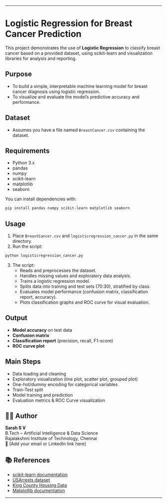 ***

# Logistic Regression for Breast Cancer Prediction

This project demonstrates the use of **Logistic Regression** to classify breast cancer based on a provided dataset, using scikit-learn and visualization libraries for analysis and reporting.

## Purpose
- To build a simple, interpretable machine learning model for breast cancer diagnosis using logistic regression.
- To visualize and evaluate the model’s predictive accuracy and performance.

## Dataset
- Assumes you have a file named `BreastCancer.csv` containing the dataset.

## Requirements
- Python 3.x
- pandas
- numpy
- scikit-learn
- matplotlib
- seaborn

You can install dependencies with:
```bash
pip install pandas numpy scikit-learn matplotlib seaborn
```

## Usage
1. Place `BreastCancer.csv` and `logisticregression_cancer.py` in the same directory.
2. Run the script:
```bash
python logisticregression_cancer.py
```
3. The script:
   - Reads and preprocesses the dataset.
   - Handles missing values and exploratory data analysis.
   - Trains a logistic regression model.
   - Splits data into training and test sets (70:30), stratified by class.
   - Evaluates model performance (confusion matrix, classification report, accuracy).
   - Plots classification graphs and ROC curve for visual evaluation.

## Output
- **Model accuracy** on test data
- **Confusion matrix**
- **Classification report** (precision, recall, F1-score)
- **ROC curve plot**

## Main Steps
- Data loading and cleaning
- Exploratory visualization (line plot, scatter plot, grouped plot)
- One-hot/dummy encoding for categorical variables
- Train-Test split
- Model training and prediction
- Evaluation metrics & ROC Curve visualization

## 👩‍💻 Author  
**Sarah S V**  
B.Tech – Artificial Intelligence & Data Science  
Rajalakshmi Institute of Technology, Chennai  
📧 [Add your email or LinkedIn link here]

## 📚 References
- [scikit-learn documentation](https://scikit-learn.org/)
- [USArrests dataset](https://vincentarelbundock.github.io/Rdatasets/datasets.html)
- [King County Housing Data](https://www.kaggle.com/harlfoxem/housesalesprediction)
- [Matplotlib documentation](https://matplotlib.org/)
  
***
